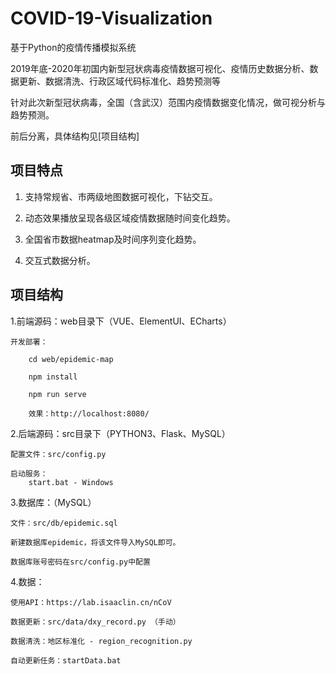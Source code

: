 # COVID-19-Visualization
基于Python的疫情传播模拟系统

2019年底-2020年初国内新型冠状病毒疫情数据可视化、疫情历史数据分析、数据更新、数据清洗、行政区域代码标准化、趋势预测等

针对此次新型冠状病毒，全国（含武汉）范围内疫情数据变化情况，做可视分析与趋势预测。

前后分离，具体结构见[项目结构]



## 项目特点

1. 支持常规省、市两级地图数据可视化，下钻交互。

2. 动态效果播放呈现各级区域疫情数据随时间变化趋势。

3. 全国省市数据heatmap及时间序列变化趋势。

4. 交互式数据分析。



## 项目结构

1.前端源码：web目录下（VUE、ElementUI、ECharts）

	开发部署：
		
		cd web/epidemic-map
		
		npm install
		
		npm run serve
		
		效果：http://localhost:8080/
	
	

2.后端源码：src目录下（PYTHON3、Flask、MySQL）

	配置文件：src/config.py	
	
	启动服务：
		start.bat - Windows
		

3.数据库：（MySQL）
	
	文件：src/db/epidemic.sql
	
	新建数据库epidemic，将该文件导入MySQL即可。
	
	数据库账号密码在src/config.py中配置
	

4.数据：
	
	使用API：https://lab.isaaclin.cn/nCoV
	
	数据更新：src/data/dxy_record.py （手动）
	
	数据清洗：地区标准化 - region_recognition.py
	
	自动更新任务：startData.bat
	

